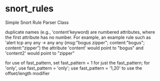 # snort_rules
Simple Snort Rule Parser Class

duplicate names (e.g., 'content'keyword) are numbered attributes, where 
the first attribute has no number.  For example, an example rule such as
'alert tcp any any -> any any (msg:"bogus zipper"; content:"bogus"; content:"zipper")
the attribute 'content' would point to "bogus" and 'content2' would point to "zipper"

for use of fast_pattern, set fast_pattern = 1 for just the fast_pattern; for 'only',
use fast_pattern = 'only'; use fast_pattern = '1,20' to use the offset/length modifier
